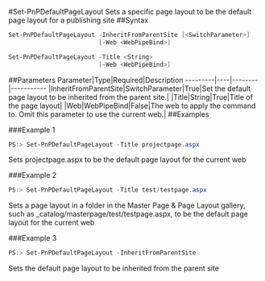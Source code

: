 #Set-PnPDefaultPageLayout
Sets a specific page layout to be the default page layout for a publishing site
##Syntax
```powershell
Set-PnPDefaultPageLayout -InheritFromParentSite [<SwitchParameter>]
                         [-Web <WebPipeBind>]
```


```powershell
Set-PnPDefaultPageLayout -Title <String>
                         [-Web <WebPipeBind>]
```


##Parameters
Parameter|Type|Required|Description
---------|----|--------|-----------
|InheritFromParentSite|SwitchParameter|True|Set the default page layout to be inherited from the parent site.|
|Title|String|True|Title of the page layout|
|Web|WebPipeBind|False|The web to apply the command to. Omit this parameter to use the current web.|
##Examples

###Example 1
```powershell
PS:> Set-PnPDefaultPageLayout -Title projectpage.aspx
```
Sets projectpage.aspx to be the default page layout for the current web

###Example 2
```powershell
PS:> Set-PnPDefaultPageLayout -Title test/testpage.aspx
```
Sets a page layout in a folder in the Master Page & Page Layout gallery, such as _catalog/masterpage/test/testpage.aspx, to be the default page layout for the current web

###Example 3
```powershell
PS:> Set-PnPDefaultPageLayout -InheritFromParentSite
```
Sets the default page layout to be inherited from the parent site
